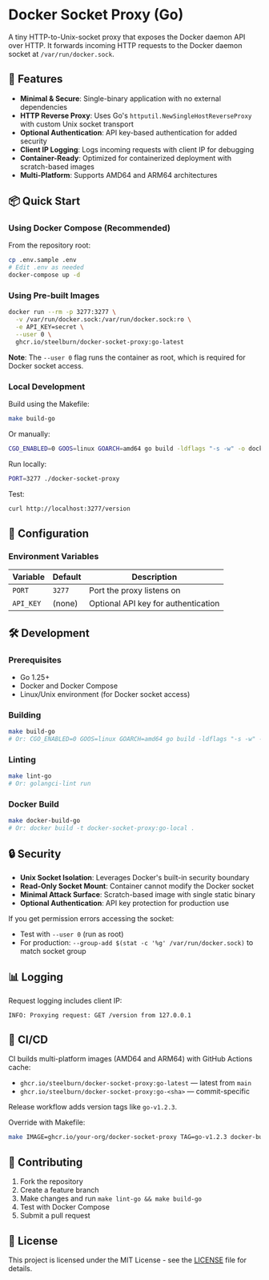 # Docker Socket Proxy (Go)

A tiny HTTP-to-Unix-socket proxy that exposes the Docker daemon API over HTTP.
It forwards incoming HTTP requests to the Docker daemon socket at `/var/run/docker.sock`.

## 🚀 Features

- **Minimal & Secure**: Single-binary application with no external dependencies
- **HTTP Reverse Proxy**: Uses Go's `httputil.NewSingleHostReverseProxy` with custom Unix socket transport
- **Optional Authentication**: API key-based authentication for added security
- **Client IP Logging**: Logs incoming requests with client IP for debugging
- **Container-Ready**: Optimized for containerized deployment with scratch-based images
- **Multi-Platform**: Supports AMD64 and ARM64 architectures

## 📦 Quick Start

### Using Docker Compose (Recommended)

From the repository root:
```bash
cp .env.sample .env
# Edit .env as needed
docker-compose up -d
```

### Using Pre-built Images

```bash
docker run --rm -p 3277:3277 \
  -v /var/run/docker.sock:/var/run/docker.sock:ro \
  -e API_KEY=secret \
  --user 0 \
  ghcr.io/steelburn/docker-socket-proxy:go-latest
```

**Note**: The `--user 0` flag runs the container as root, which is required for Docker socket access.

### Local Development

Build using the Makefile:
```bash
make build-go
```

Or manually:
```bash
CGO_ENABLED=0 GOOS=linux GOARCH=amd64 go build -ldflags "-s -w" -o docker-socket-proxy ./cmd/docker-socket-proxy
```

Run locally:
```bash
PORT=3277 ./docker-socket-proxy
```

Test:
```bash
curl http://localhost:3277/version
```

## 🔧 Configuration

### Environment Variables

| Variable | Default | Description |
|----------|---------|-------------|
| `PORT` | `3277` | Port the proxy listens on |
| `API_KEY` | (none) | Optional API key for authentication |

## 🛠️ Development

### Prerequisites

- Go 1.25+
- Docker and Docker Compose
- Linux/Unix environment (for Docker socket access)

### Building

```bash
make build-go
# Or: CGO_ENABLED=0 GOOS=linux GOARCH=amd64 go build -ldflags "-s -w" -o docker-socket-proxy ./cmd/docker-socket-proxy
```

### Linting

```bash
make lint-go
# Or: golangci-lint run
```

### Docker Build

```bash
make docker-build-go
# Or: docker build -t docker-socket-proxy:go-local .
```

## 🔒 Security

- **Unix Socket Isolation**: Leverages Docker's built-in security boundary
- **Read-Only Socket Mount**: Container cannot modify the Docker socket
- **Minimal Attack Surface**: Scratch-based image with single static binary
- **Optional Authentication**: API key protection for production use

If you get permission errors accessing the socket:
- Test with `--user 0` (run as root)
- For production: `--group-add $(stat -c '%g' /var/run/docker.sock)` to match socket group

## 📊 Logging

Request logging includes client IP:
```
INFO: Proxying request: GET /version from 127.0.0.1
```

## 🚢 CI/CD

CI builds multi-platform images (AMD64 and ARM64) with GitHub Actions cache:
- `ghcr.io/steelburn/docker-socket-proxy:go-latest` — latest from `main`
- `ghcr.io/steelburn/docker-socket-proxy:go-<sha>` — commit-specific

Release workflow adds version tags like `go-v1.2.3`.

Override with Makefile:
```bash
make IMAGE=ghcr.io/your-org/docker-socket-proxy TAG=go-v1.2.3 docker-build-go
```

## 🤝 Contributing

1. Fork the repository
2. Create a feature branch
3. Make changes and run `make lint-go && make build-go`
4. Test with Docker Compose
5. Submit a pull request

## 📄 License

This project is licensed under the MIT License - see the [LICENSE](LICENSE) file for details.
